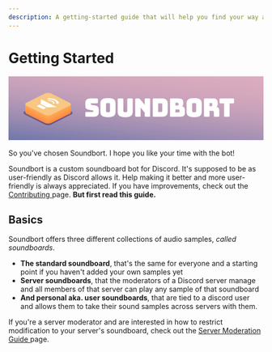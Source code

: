 ```yaml
---
description: A getting-started guide that will help you find your way around Soundbort.
---
```


# Getting Started

![](.gitbook/assets/readme_banner.jpg)

So you've chosen Soundbort. I hope you like your time with the bot!

Soundbort is a custom soundboard bot for Discord. It's supposed to be as user-friendly as Discord allows it. Help making it better and more user-friendly is always appreciated. If you have improvements, check out the [Contributing ](contributing.md)page. **But first read this guide.**

## Basics

Soundbort offers three different collections of audio samples, _called soundboards_.

* **The standard soundboard**, that's the same for everyone and a starting point if you haven't added your own samples yet
* **Server soundboards**, that the moderators of a Discord server manage and all members of that server can play any sample of that soundboard
* **And personal aka. user soundboards**, that are tied to a discord user and allows them to take their sound samples across servers with them.

If you're a server moderator and are interested in how to restrict modification to your server's soundboard, check out the [Server Moderation Guide ](server-guide.md)page.

